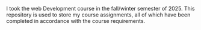 I took the web Development course in the fall/winter semester of 2025. This repository is used to store my course assignments, all of which have been completed in accordance with the course requirements.
